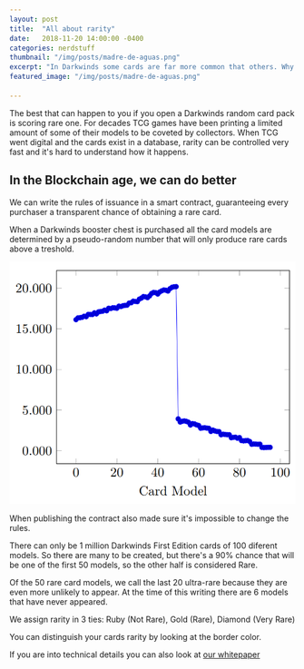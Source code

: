 ```yaml
---
layout: post
title:  "All about rarity"
date:   2018-11-20 14:00:00 -0400
categories: nerdstuff
thumbnail: "/img/posts/madre-de-aguas.png"
excerpt: "In Darkwinds some cards are far more common that others. Why does it happen? This post will explain how."
featured_image: "/img/posts/madre-de-aguas.png"

---
```



The best that can happen to you if you open a Darkwinds random card pack is scoring rare one. For decades TCG games have been printing a limited amount of some of their models to be coveted by collectors. When TCG went digital and the cards exist in a database, rarity can be controlled very fast and it's hard to understand how it happens.

## In the Blockchain age, we can do better

We can write the rules of issuance in a smart contract, guaranteeing every purchaser a transparent chance of obtaining a rare card. 

When a Darkwinds booster chest is purchased all the card models are determined by a pseudo-random number that will only produce rare cards above a treshold. 

<img src="/img/posts/rarity-monte-carlo.png">

When publishing the contract also made sure it's impossible to change the rules.

There can only be 1 million Darkwinds First Edition cards of 100 diferent models. So there are many to be created, but there's a 90% chance that will be one of the first 50 models, so the other half is considered Rare.

Of the 50 rare card models, we call the last 20 ultra-rare because they are even more unlikely to appear. At the time of this writing there are 6 models that have never appeared.

We assign rarity in 3 ties: Ruby (Not Rare), Gold (Rare), Diamond (Very Rare)

You can distinguish your cards rarity by looking at the border color.


If you are into technical details you can also look at <a href="/whitepaper/darkwinds.pdf">our whitepaper</a>
